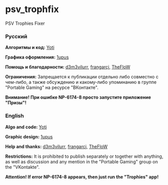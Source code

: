 ﻿# psv_trophfix
PSV Trophies Fixer


### Русский
**Алгоритмы и код:** [Yoti](https://github.com/Yoti)

**Графика оформления:** [1upus](https://github.com/1upus)

**Помощь и благодарности:** [d3m3vilurr](https://github.com/d3m3vilurr), [frangarcj](https://github.com/frangarcj), [TheFloW](https://github.com/TheOfficialFloW)

**Ограничения:** Запрещается к публикации отдельно либо совместно с чем-либо, а также обсуждению и какому-либо упоминанию в группе "Portable Gaming" на ресурсе "ВКонтакте".

**Внимание! При ошибке NP-6174-8 просто запустите приложение "Призы"!**


### English
**Algo and code:** [Yoti](https://github.com/Yoti)

**Graphic design:** [1upus](https://github.com/1upus)

**Help and thanks:** [d3m3vilurr](https://github.com/d3m3vilurr), [frangarcj](https://github.com/frangarcj), [TheFloW](https://github.com/TheOfficialFloW)

**Restrictions:** It is prohibited to publish separately or together with anything, as well as discussion and any mention in the "Portable Gaming" group on the "VKontakte".

**Attention! If error NP-6174-8 appears, then just run the "Trophies" app!**